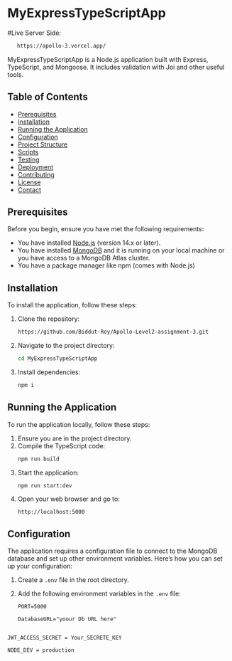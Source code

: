 # MyExpressTypeScriptApp

#Live Server Side:
```sh
   https://apollo-3.vercel.app/
   ```

MyExpressTypeScriptApp is a Node.js application built with Express, TypeScript, and Mongoose. It includes validation with Joi and other useful tools.

## Table of Contents

- [Prerequisites](#prerequisites)
- [Installation](#installation)
- [Running the Application](#running-the-application)
- [Configuration](#configuration)
- [Project Structure](#project-structure)
- [Scripts](#scripts)
- [Testing](#testing)
- [Deployment](#deployment)
- [Contributing](#contributing)
- [License](#license)
- [Contact](#contact)

## Prerequisites

Before you begin, ensure you have met the following requirements:

- You have installed [Node.js](https://nodejs.org/) (version 14.x or later).
- You have installed [MongoDB](https://www.mongodb.com/try/download/community) and it is running on your local machine or you have access to a MongoDB Atlas cluster.
- You have a package manager like npm (comes with Node.js) 

## Installation

To install the application, follow these steps:

1. Clone the repository:
   ```sh
   https://github.com/Biddut-Roy/Apollo-Level2-assignment-3.git
   ```
2. Navigate to the project directory:
   ```sh
   cd MyExpressTypeScriptApp
   ```
3. Install dependencies:
   ```sh
   npm i
   ```


## Running the Application

To run the application locally, follow these steps:

1. Ensure you are in the project directory.
2. Compile the TypeScript code:
   ```sh
   npm run build
   ```
3. Start the application:
   ```sh
   npm run start:dev
   ```
4. Open your web browser and go to:
   ```
   http://localhost:5000
   ```

## Configuration

The application requires a configuration file to connect to the MongoDB database and set up other environment variables. Here’s how you can set up your configuration:

1. Create a `.env` file in the root directory.
2. Add the following environment variables in the `.env` file:

   ```env
   PORT=5000
   ```
   ```mongoDB
   DatabaseURL="yoour Db URL here"
   ```
 ```JWT_ACCESS_EXPIRES_IN = 1d
   ```

 ```
JWT_ACCESS_SECRET = Your_SECRETE_KEY
   ```

 ```
NODE_DEV = production
 ```
